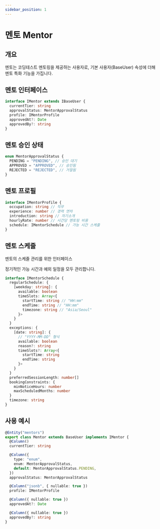 ```yaml
---
sidebar_position: 1
---
```


# 멘토 Mentor

## 개요

멘토는 코딩테스트 멘토링을 제공하는 사용자로, 기본 사용자(BaseUser) 속성에 더해 멘토 특화 기능을 가집니다.

## 멘토 인터페이스

```typescript
interface IMentor extends IBaseUser {
  currentTier: string
  approvalStatus: MentorApprovalStatus
  profile: IMentorProfile
  approvedAt?: Date
  approvedBy?: string
}
```

## 멘토 승인 상태

```typescript
enum MentorApprovalStatus {
  PENDING = "PENDING", // 승인 대기
  APPROVED = "APPROVED", // 승인됨
  REJECTED = "REJECTED", // 거절됨
}
```

## 멘토 프로필

```typescript
interface IMentorProfile {
  occupation: string // 직무
  experience: number // 경력 연차
  introduction: string // 자기소개
  hourlyRate: number // 시간당 멘토링 비용
  schedule: IMentorSchedule // 가능 시간 스케줄
}
```

## 멘토 스케줄

멘토의 스케줄 관리를 위한 인터페이스

정기적인 가능 시간과 예외 일정을 모두 관리합니다.

```typescript
interface IMentorSchedule {
  regularSchedule: {
    [weekday: string]: {
      available: boolean
      timeSlots: Array<{
        startTime: string // "HH:mm"
        endTime: string // "HH:mm"
        timezone: string // "Asia/Seoul"
      }>
    }
  }
  exceptions: {
    [date: string]: {
      // "YYYY-MM-DD" 형식
      available: boolean
      reason?: string
      timeSlots?: Array<{
        startTime: string
        endTime: string
      }>
    }
  }
  preferredSessionLength: number[]
  bookingConstraints: {
    minNoticeHours: number
    maxScheduledMonths: number
  }
  timezone: string
}
```

## 사용 예시

```typescript
@Entity("mentors")
export class Mentor extends BaseUser implements IMentor {
  @Column()
  currentTier: string

  @Column({
    type: "enum",
    enum: MentorApprovalStatus,
    default: MentorApprovalStatus.PENDING,
  })
  approvalStatus: MentorApprovalStatus

  @Column("jsonb", { nullable: true })
  profile: IMentorProfile

  @Column({ nullable: true })
  approvedAt?: Date

  @Column({ nullable: true })
  approvedBy?: string
}
```
